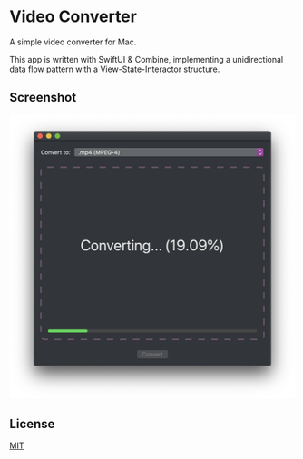 # Video Converter
A simple video converter for Mac.

This app is written with SwiftUI & Combine, implementing a unidirectional data
flow pattern with a View-State-Interactor structure.

## Screenshot
![screenshot](assets/video-converter.png)

## License
[MIT](LICENSE)
